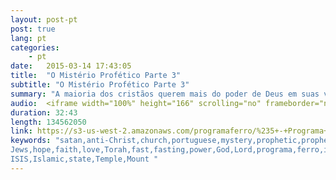 ```yaml
---
layout: post-pt
post: true
lang: pt
categories:
    - pt
date:   2015-03-14 17:43:05
title:  "O Mistério Profético Parte 3"
subtitle: "O Mistério Profético Parte 3"
summary: "A maioria dos cristãos querem mais do poder de Deus em suas vidas  mas nunca fazem uma coisa específica que a Bíblia diz que vai trazer este poder. Ouça o que a Bíblia diz sobre uma das maneiras mais negligenciadas para melhorar o nosso relacionamento com o Senhor."
audio:  <iframe width="100%" height="166" scrolling="no" frameborder="no" src="https://w.soundcloud.com/player/?url=https%3A//api.soundcloud.com/tracks/195772020&amp;color=ff5500&amp;auto_play=false&amp;hide_related=false&amp;show_comments=true&amp;show_user=true&amp;show_reposts=false"></iframe>
duration: 32:43
length: 134562050
link: https://s3-us-west-2.amazonaws.com/programaferro/%235+-+Programa+Ferro+14032015.mp3
keywords: "satan,anti-Christ,church,portuguese,mystery,prophetic,prophecy,end,times,Israel,Jerusalem,Jesus,Isaiah,radio,sara,brazil,saturday,
Jews,hope,faith,love,Torah,fast,fasting,power,God,Lord,programa,ferro,iron,show,Christian,second,coming,Florianopolis,
ISIS,Islamic,state,Temple,Mount "
---
```




